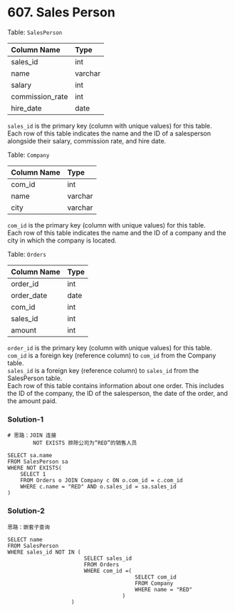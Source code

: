 # 607. Sales Person

Table: `SalesPerson`

| Column Name     | Type    |
|:----------------|:--------|
| sales_id        | int     |
| name            | varchar |
| salary          | int     |
| commission_rate | int     |
| hire_date       | date    |

`sales_id` is the primary key (column with unique values) for this table.<br>
Each row of this table indicates the name and the ID of a salesperson alongside their salary, commission rate, and hire date.
 
Table: `Company`

| Column Name | Type    |
|:------------|:--------|
| com_id      | int     |
| name        | varchar |
| city        | varchar |

`com_id` is the primary key (column with unique values) for this table.<br>
Each row of this table indicates the name and the ID of a company and the city in which the company is located.
 
Table: `Orders`

| Column Name | Type |
|:------------|:-----|
| order_id    | int  |
| order_date  | date |
| com_id      | int  |
| sales_id    | int  |
| amount      | int  |

`order_id` is the primary key (column with unique values) for this table.<br>
`com_id` is a foreign key (reference column) to `com_id` from the Company table.<br>
`sales_id` is a foreign key (reference column) to `sales_id` from the SalesPerson table.<br>
Each row of this table contains information about one order. This includes the ID of the company, the ID of the salesperson, the date of the order, and the amount paid.

### Solution-1

```
# 思路：JOIN 连接
        NOT EXISTS 排除公司为“RED”的销售人员

SELECT sa.name
FROM SalesPerson sa
WHERE NOT EXISTS(
    SELECT 1
    FROM Orders o JOIN Company c ON o.com_id = c.com_id
    WHERE c.name = "RED" AND o.sales_id = sa.sales_id
)
```

### Solution-2

```
思路：嵌套子查询

SELECT name
FROM SalesPerson
WHERE sales_id NOT IN (
                        SELECT sales_id
                        FROM Orders
                        WHERE com_id =(
                                        SELECT com_id
                                        FROM Company
                                        WHERE name = "RED"
                                    )   
                    )                  
```